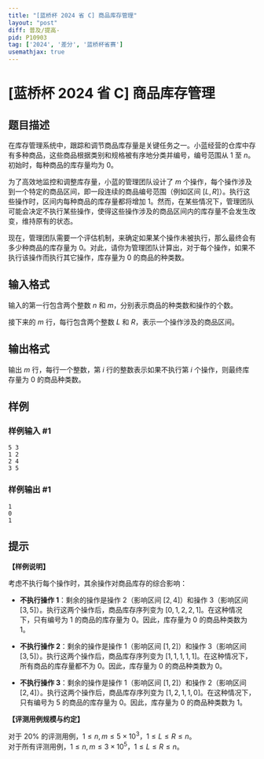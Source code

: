```yaml
---
title: "[蓝桥杯 2024 省 C] 商品库存管理"
layout: "post"
diff: 普及/提高-
pid: P10903
tag: ['2024', '差分', '蓝桥杯省赛']
usemathjax: true
---
```


# [蓝桥杯 2024 省 C] 商品库存管理
## 题目描述

在库存管理系统中，跟踪和调节商品库存量是关键任务之一。小蓝经营的仓库中存有多种商品，这些商品根据类别和规格被有序地分类并编号，编号范围从 $1$ 至 $n$。初始时，每种商品的库存量均为 $0$。

为了高效地监控和调整库存量，小蓝的管理团队设计了 $m$ 个操作，每个操作涉及到一个特定的商品区间，即一段连续的商品编号范围（例如区间 $[L, R]$）。执行这些操作时，区间内每种商品的库存量都将增加 $1$。然而，在某些情况下，管理团队可能会决定不执行某些操作，使得这些操作涉及的商品区间内的库存量不会发生改变，维持原有的状态。

现在，管理团队需要一个评估机制，来确定如果某个操作未被执行，那么最终会有多少种商品的库存量为 $0$。对此，请你为管理团队计算出，对于每个操作，如果不执行该操作而执行其它操作，库存量为 $0$ 的商品的种类数。
## 输入格式

输入的第一行包含两个整数 $n$ 和 $m$，分别表示商品的种类数和操作的个数。

接下来的 $m$ 行，每行包含两个整数 $L$ 和 $R$，表示一个操作涉及的商品区间。
## 输出格式

输出 $m$ 行，每行一个整数，第 $i$ 行的整数表示如果不执行第 $i$ 个操作，则最终库存量为 $0$ 的商品种类数。
## 样例

### 样例输入 #1
```
5 3
1 2
2 4
3 5
```
### 样例输出 #1
```
1
0
1
```
## 提示

**【样例说明】**

考虑不执行每个操作时，其余操作对商品库存的综合影响：

- **不执行操作 $1$**：剩余的操作是操作 $2$（影响区间 $[2, 4]$）和操作 $3$（影响区间 $[3, 5]$）。执行这两个操作后，商品库存序列变为 $[0, 1, 2, 2, 1]$。在这种情况下，只有编号为 $1$ 的商品的库存量为 $0$。因此，库存量为 $0$ 的商品种类数为 $1$。

- **不执行操作 $2$**：剩余的操作是操作 $1$（影响区间 $[1, 2]$）和操作 $3$（影响区间 $[3, 5]$）。执行这两个操作后，商品库存序列变为 $[1, 1, 1, 1, 1]$。在这种情况下，所有商品的库存量都不为 $0$。因此，库存量为 $0$ 的商品种类数为 $0$。

- **不执行操作 $3$**：剩余的操作是操作 $1$（影响区间 $[1, 2]$）和操作 $2$（影响区间 $[2, 4]$）。执行这两个操作后，商品库存序列变为 $[1, 2, 1, 1, 0]$。在这种情况下，只有编号为 $5$ 的商品的库存量为 $0$。因此，库存量为 $0$ 的商品种类数为 $1$。

**【评测用例规模与约定】**

对于 $20\%$ 的评测用例，$1 \le n,m \le 5 \times 10^3$，$1\le L \le R \le n$。  
对于所有评测用例，$1 \le n,m \le 3 \times 10^5$，$1 \le L \le R \le n$。
